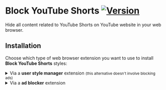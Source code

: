 # Block YouTube Shorts [![Version](https://img.shields.io/github/tag/mumvock/blockyoutubeshorts.svg?label=version)](https://github.com/mumvock/blockyoutubeshorts/tags)

Hide all content related to YouTube Shorts on YouTube website in your web browser.


## Installation

Choose which type of web browser extension you want to use to install **Block YouTube Shorts** styles:

<details>
    <summary>Via a <strong>user style manager</strong> extension <small>(this alternative doesn't involve blocking ads)</small></summary>

User style manager is a web browser extension for changing the look and feel of web pages. 
You need a user style manager extension that supports installing UserCSS, I recommend Stylus extension.

1. If you don't already have an style manager extension, install **Stylus** for [Google Chrome](https://chrome.google.com/webstore/detail/stylus/clngdbkpkpeebahjckkjfobafhncgmne), [Mozilla Firefox](https://addons.mozilla.org/en-US/firefox/addon/styl-us/) or [Opera](https://addons.opera.com/en/extensions/details/stylus/).

2. Open **Block YouTube Shorts** UserCSS installation tab by clicking in below button:

    [![Install directly with Stylus](https://img.shields.io/badge/Install_with-Stylus-238b8b)](https://github.com/mumvock/blockyoutubeshorts/raw/master/block-youtube-shorts.user.css)

3. In the newly opened tab, click in **Install style** button <small>(upper left corner)</small>.

4. Enjoy YouTube without Shorts.
</details>

<details>
  <summary>Via a <strong>ad blocker</strong> extension</summary>

Ad blocker is a web browser extension for blocking or altering online advertising.
You need a ad blocker extension that supports installing custom CSS filters, I recommend uBlock Origin extension.

1. If you don't already have an ad blocker extension, install **uBlock Origin** for [Google Chrome](https://chromewebstore.google.com/detail/ublock-origin/cjpalhdlnbpafiamejdnhcphjbkeiagm), [Mozilla Firefox](https://addons.mozilla.org/en-US/firefox/addon/ublock-origin/), [Opera](https://addons.opera.com/en/extensions/details/ublock/) or [Microsoft Edge](https://microsoftedge.microsoft.com/addons/detail/ublock-origin/odfafepnkmbhccpbejgmiehpchacaeak).

2. Open **Block YouTube Shorts** styles filters installation tab by clicking in below button:

    
    <a href="abp:subscribe?location=https://github.com/mumvock/blockyoutubeshorts/raw/master/block-youtube-shorts.list.txt" target="_blank">![Install directly with uBlock Origin](https://img.shields.io/badge/Install_with-Ad_Blocker-800000)</a>
    <a href="abp:subscribe?location=https://github.com/mumvock/blockyoutubeshorts/raw/master/block-youtube-shorts.list.txt">Subscribe test</a>
    [Subscribe test](abp:subscribe?location=https://github.com/mumvock/blockyoutubeshorts/raw/master/block-youtube-shorts.list.txt)

3. In the newly opened tab, click in **Subscribe** button <small>(upper right corner)</small>.

4. Enjoy YouTube without Shorts.
</details>